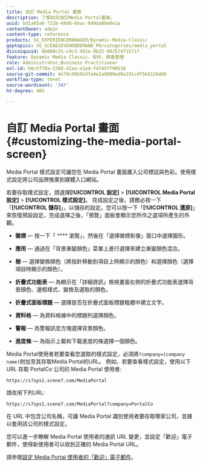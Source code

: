 ```yaml
---
title: 自訂 Media Portal 畫面
description: 了解如何自訂Media Portal畫面。
uuid: bd1a65a6-723b-49d0-8eac-849da00e0e1a
contentOwner: admin
content-type: reference
products: SG_EXPERIENCEMANAGER/Dynamic-Media-Classic
geptopics: SG_SCENESEVENONDEMAND_PK/categories/media_portal
discoiquuid: 8b000c25-c9c3-481e-9b25-96257471571f
feature: Dynamic Media Classic，協作，資產管理
role: Administrator,Business Practitioner
exl-id: b0c5f70a-2388-42aa-a1ed-fd745ff90518
source-git-commit: 4e79c98b92dfa4e1a9890ed8a291cdf564126466
workflow-type: tm+mt
source-wordcount: '347'
ht-degree: 46%

---
```


# 自訂 Media Portal 畫面{#customizing-the-media-portal-screen}

Media Portal 樣式設定可讓您在 Media Portal 畫面置入公司標誌與色彩。使用樣式設定將公司品牌推廣到媒體入口網站。

若要存取樣式設定，請選擇&#x200B;**[!UICONTROL 設定]** > **[!UICONTROL Media Portal 設定]** > **[!UICONTROL 樣式設定]**。 完成設定之後，請務必按一下「**[!UICONTROL 儲存]**」，以儲存的設定。您可以按一下「**[!UICONTROL 還原]**」來恢復預設設定。完成選擇之後，「預覽」面板會顯示您所作之選項所產生的外觀。

* **徽標**  — 按一下「 **** 瀏覽」，然後在「選擇徽標影像」窗口中選擇圖形。

* **應用**  — 通過在「背景漸變顏色」菜單上進行選擇來建立漸變顏色混合。

* **樹**  — 選擇變換顏色（將指針移動到項目上時顯示的顏色）和選擇顏色（選擇項目時顯示的顏色）。

* **折疊式功能表**  — 為顯示在「詳細資訊」檢視畫面右側的折疊式功能表選擇背景顏色、邊框樣式、變換及選取的顏色。

* **折疊式面板標題**  — 選擇是否在折疊式面板標題粗體中建立文字。

* **資料格**  — 為資料格線中的標題列選擇顏色。

* **警報**  — 為警報訊息方塊選擇背景顏色。

* **進度條**  — 為指示上載和下載進度的條選擇一個顏色。

Media Portal使用者若要查看您選取的樣式設定，必須將`?company=(company name)`附加至其存取Media Portal的URL。 例如，若要查看樣式設定，使用以下 URL 存取 PortalCo 公司的 Media Portal 使用者:

`https://s7sps1.scene7.com/MediaPortal`

請改用下列URL:

`https://s7sps1.scene7.com/MediaPortal?company=PortalCo`

在 URL 中包含公司名稱，可讓 Media Portal 識別使用者要存取哪家公司，並據以套用該公司的樣式設定。

您可以進一步瞭解 Media Portal 使用者的通訊 URL 變更，並設定「歡迎」電子郵件，使得新使用者可以收到正確的 Media Portal URL。

請參閱[設定 Media Portal 使用者的「歡迎」電子郵件](adding-media-portal-users.md#setting_up_the_welcome_e_mail_message_for_media_portal_users)。
